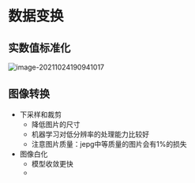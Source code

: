 # 数据变换

##  实数值标准化

![image-20211024190941017](https://gitee.com/sun-kaiwei/tukuyan/raw/master/image-20211024190941017.png)

## 图像转换

+ 下采样和裁剪
  + 降低图片的尺寸
  + 机器学习对低分辨率的处理能力比较好
  + 注意图片质量：jepg中等质量的图片会有1%的损失
+ 图像白化
  + 模型收敛更快
  + 